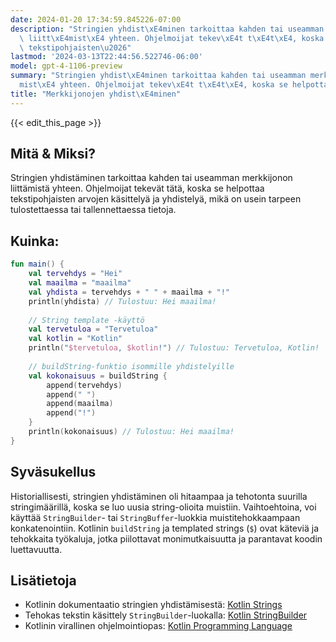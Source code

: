 ```yaml
---
date: 2024-01-20 17:34:59.845226-07:00
description: "Stringien yhdist\xE4minen tarkoittaa kahden tai useamman merkkijonon\
  \ liitt\xE4mist\xE4 yhteen. Ohjelmoijat tekev\xE4t t\xE4t\xE4, koska se helpottaa\
  \ tekstipohjaisten\u2026"
lastmod: '2024-03-13T22:44:56.522746-06:00'
model: gpt-4-1106-preview
summary: "Stringien yhdist\xE4minen tarkoittaa kahden tai useamman merkkijonon liitt\xE4\
  mist\xE4 yhteen. Ohjelmoijat tekev\xE4t t\xE4t\xE4, koska se helpottaa tekstipohjaisten\u2026"
title: "Merkkijonojen yhdist\xE4minen"
---
```


{{< edit_this_page >}}

## Mitä & Miksi?
Stringien yhdistäminen tarkoittaa kahden tai useamman merkkijonon liittämistä yhteen. Ohjelmoijat tekevät tätä, koska se helpottaa tekstipohjaisten arvojen käsittelyä ja yhdistelyä, mikä on usein tarpeen tulostettaessa tai tallennettaessa tietoja.

## Kuinka:
```Kotlin
fun main() {
    val tervehdys = "Hei"
    val maailma = "maailma"
    val yhdista = tervehdys + " " + maailma + "!"
    println(yhdista) // Tulostuu: Hei maailma!
    
    // String template -käyttö
    val tervetuloa = "Tervetuloa"
    val kotlin = "Kotlin"
    println("$tervetuloa, $kotlin!") // Tulostuu: Tervetuloa, Kotlin!
    
    // buildString-funktio isommille yhdistelyille
    val kokonaisuus = buildString {
        append(tervehdys)
        append(" ")
        append(maailma)
        append("!")
    }
    println(kokonaisuus) // Tulostuu: Hei maailma!
}
```

## Syväsukellus
Historiallisesti, stringien yhdistäminen oli hitaampaa ja tehotonta suurilla stringimäärillä, koska se luo uusia string-olioita muistiin. Vaihtoehtoina, voi käyttää `StringBuilder`- tai `StringBuffer`-luokkia muistitehokkaampaan konkatenointiin. Kotlinin `buildString` ja templated strings (`$`) ovat käteviä ja tehokkaita työkaluja, jotka piilottavat monimutkaisuutta ja parantavat koodin luettavuutta.

## Lisätietoja
- Kotlinin dokumentaatio stringien yhdistämisestä: [Kotlin Strings](https://kotlinlang.org/docs/basic-types.html#strings)
- Tehokas tekstin käsittely `StringBuilder`-luokalla: [Kotlin StringBuilder](https://kotlinlang.org/api/latest/jvm/stdlib/kotlin.text/-string-builder/)
- Kotlinin virallinen ohjelmointiopas: [Kotlin Programming Language](https://kotlinlang.org/docs/reference/)
